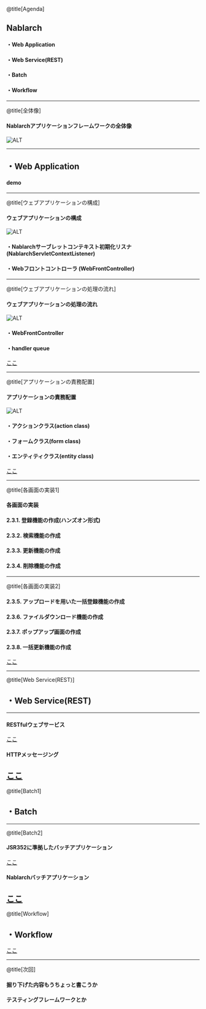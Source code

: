 
@title[Agenda]

## Nablarch

#### ・Web Application
#### ・Web Service(REST)
#### ・Batch
#### ・Workflow

---
@title[全体像]
#### Nablarchアプリケーションフレームワークの全体像

![ALT](https://nablarch.github.io/docs/5u9/doc/_images/framework.png)

---
## ・Web Application
#### demo
---
@title[ウェブアプリケーションの構成]
#### ウェブアプリケーションの構成
![ALT](https://nablarch.github.io/docs/5u9/doc/_images/application_structure1.png)
#### ・Nablarchサーブレットコンテキスト初期化リスナ (NablarchServletContextListener)
#### ・Webフロントコントローラ (WebFrontController)
---
@title[ウェブアプリケーションの処理の流れ]
#### ウェブアプリケーションの処理の流れ
![ALT](https://nablarch.github.io/docs/5u9/doc/_images/web-design.png)
#### ・WebFrontController
#### ・handler queue
<a href="https://nablarch.github.io/docs/5u9/doc/application_framework/application_framework/web/architecture.html" target="_blank">ここ</a>

---
@title[アプリケーションの責務配置]
#### アプリケーションの責務配置
![ALT](https://nablarch.github.io/docs/5u9/doc/_images/application_design.png)
#### ・アクションクラス(action class)
#### ・フォームクラス(form class)
#### ・エンティティクラス(entity class)
<a href="https://nablarch.github.io/docs/5u9/doc/application_framework/application_framework/web/application_design.html" target="_blank">ここ</a>


---
@title[各画面の実装1]
#### 各画面の実装
#### 2.3.1. 登録機能の作成(ハンズオン形式)
#### 2.3.2. 検索機能の作成
#### 2.3.3. 更新機能の作成
#### 2.3.4. 削除機能の作成

---
@title[各画面の実装2]

#### 2.3.5. アップロードを用いた一括登録機能の作成
#### 2.3.6. ファイルダウンロード機能の作成
#### 2.3.7. ポップアップ画面の作成
#### 2.3.8. 一括更新機能の作成
<a href="https://nablarch.github.io/docs/5u9/doc/application_framework/application_framework/web/index.html" target="_blank">ここ</a>


---
@title[Web Service(REST)]
## ・Web Service(REST)

---
####  RESTfulウェブサービス
<a href="https://github.com/milstoney/nablarch-example-rest" target="_blank">ここ</a>
####   HTTPメッセージング
<a href="https://github.com/milstoney/nablarch-example-http-messaging" target="_blank">ここ</a>
---

@title[Batch1]
## ・Batch

---
@title[Batch2]
####  JSR352に準拠したバッチアプリケーション
<a href="https://github.com/milstoney/nablarch-example-batch-ee" target="_blank">ここ</a>
####   Nablarchバッチアプリケーション

<a href="https://github.com/milstoney/nablarch-example-batch" target="_blank">ここ</a>
---

@title[Workflow]
## ・Workflow

<a href="https://github.com/milstoney/nablarch-example-workflow" target="_blank">ここ</a>

---

@title[次回]

#### 掘り下げた内容もうちょっと書こうか
#### テスティングフレームワークとか
